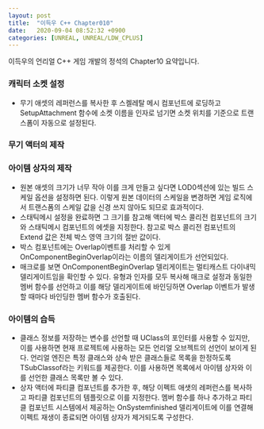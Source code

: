 ```yaml
---
layout: post
title:  "이득우 C++ Chapter010"
date:   2020-09-04 08:52:32 +0900
categories: [UNREAL, UNREAL/LDW_CPLUS]
---
```


이득우의 언리얼 C++ 게임 개발의 정석의 Chapter10 요약입니다.

### 캐릭터 소켓 설정
- 무기 애셋의 레퍼런스를 복사한 후 스켈레탈 메시 컴포넌트에 로딩하고 SetupAttachment 함수에 소켓 이름을 인자로 넘기면 소켓 위치를 기준으로 트랜스폼이 자동으로 설정된다.

### 무기 액터의 제작

### 아이템 상자의 제작
- 원본 애셋의 크기가 너무 작아 이를 크게 만들고 싶다면 LOD0섹션에 있는 빌드 스케일 옵션을 설정하면 된다. 이렇게 원본 데이터의 스케일을 변경하면 게임 로직에서 트랜스폼의 스케일 값을 신경 쓰지 않아도 되므로 효과적이다.
- 스태틱메시 설정을 완료하면 그 크기를 참고해 액터에 박스 콜리전 컴포넌트의 크기와 스태틱메시 컴포넌트의 에셋을 지정한다. 참고로 박스 콜리전 컴포넌트의 Extend 값은 전체 박스 영역 크기의 절반 값이다.
- 박스 컴포넌트에는 Overlap이벤트를 처리할 수 있게 OnComponentBeginOverlap이라는 이름의 델리게이트가 선언되있다.
- 매크로를 보면 OnComponentBeginOverlap 델리게이트는 멀티캐스트 다이내믹 델리게이트임을 확인할 수 있다. 유형과 인자를 모두 복사해 매크로 설정과 동일한 멤버 함수를 선언하고 이를 해당 델리게이트에 바인딩하면 Overlap 이벤트가 발생할 때마다 바인딩한 멤버 함수가 호출된다.

### 아이템의 습득
- 클래스 정보를 저장하는 변수를 선언할 때 UClass의 포인터를 사용할 수 있지만, 이를 사용하면 현재 프로젝트에 사용하는 모든 언리얼 오브젝트의 선언이 보이게 된다. 언리얼 엔진은 특정 클래스와 상속 받은 클래스들로 목록을 한정하도록 TSubClassof라는 키워드를 제공한다. 이를 사용하면 목록에서 아이템 상자와 이를 선언한 클래스 목록만 볼 수 있다.
- 상자 액터에 파티클 컴포넌트를 추가한 후, 해당 이펙트 애샛의 레퍼런스를 복사하고 파티클 컴포넌트의 템플릿으로 이를 지정한다. 멤버 함수를 하나 추가하고 파티클 컴포넌트 시스템에서 제공하는 OnSystemfinished 델리게이트에 이를 연결해 이펙트 재생이 종료되면 아이템 상자가 제거되도록 구성한다.
